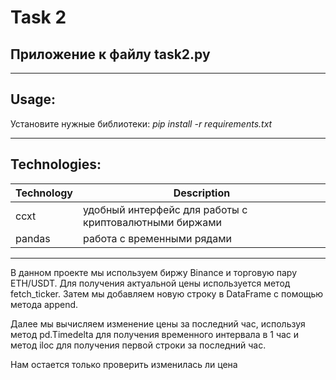 # Task 2

## Приложение к файлу task2.py

___

## Usage:

Установите нужные библиотеки:
_pip install -r requirements.txt_

___

## Technologies:

| Technology | Description                                            |
|------------|--------------------------------------------------------|
| ccxt       | удобный интерфейс для работы с криптовалютными биржами |
| pandas     | работа с временными рядами                             |

___

В данном проекте мы используем биржу Binance и торговую пару ETH/USDT. Для получения актуальной цены используется метод fetch_ticker. Затем мы добавляем новую строку в DataFrame с помощью метода append.

Далее мы вычисляем изменение цены за последний час, используя метод pd.Timedelta для получения временного интервала в 1 час и метод iloc для получения первой строки за последний час.

Нам остается только проверить изменилась ли цена 